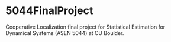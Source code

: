 # 5044FinalProject
Cooperative Localization final project for Statistical Estimation for Dynamical Systems (ASEN 5044) at CU Boulder.
